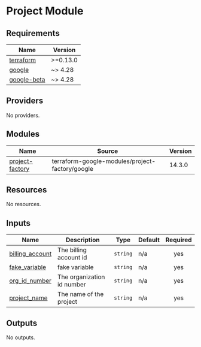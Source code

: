 # Project Module
<!-- BEGIN_TF_DOCS -->
## Requirements

| Name | Version |
|------|---------|
| <a name="requirement_terraform"></a> [terraform](#requirement\_terraform) | >=0.13.0 |
| <a name="requirement_google"></a> [google](#requirement\_google) | ~> 4.28 |
| <a name="requirement_google-beta"></a> [google-beta](#requirement\_google-beta) | ~> 4.28 |

## Providers

No providers.

## Modules

| Name | Source | Version |
|------|--------|---------|
| <a name="module_project-factory"></a> [project-factory](#module\_project-factory) | terraform-google-modules/project-factory/google | 14.3.0 |

## Resources

No resources.

## Inputs

| Name | Description | Type | Default | Required |
|------|-------------|------|---------|:--------:|
| <a name="input_billing_account"></a> [billing\_account](#input\_billing\_account) | The billing account id | `string` | n/a | yes |
| <a name="input_fake_variable"></a> [fake\_variable](#input\_fake\_variable) | fake variable | `string` | n/a | yes |
| <a name="input_org_id_number"></a> [org\_id\_number](#input\_org\_id\_number) | The organization id number | `string` | n/a | yes |
| <a name="input_project_name"></a> [project\_name](#input\_project\_name) | The name of the project | `string` | n/a | yes |

## Outputs

No outputs.
<!-- END_TF_DOCS -->
